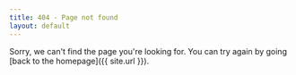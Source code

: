 ```yaml
---
title: 404 - Page not found
layout: default
---
```


Sorry, we can't find the page you're looking for. You can try again by going [back to the homepage]({{ site.url }}).

